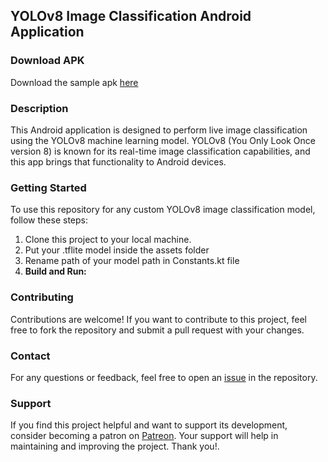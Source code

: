## YOLOv8 Image Classification Android Application

### Download APK
Download the sample apk [here](https://github.com/surendramaran/YOLO/blob/main/YOLOv8-Image-Classification-Android-Tflite/app/release/app-release.apk)

### Description
This Android application is designed to perform live image classification using the YOLOv8 machine learning model. YOLOv8 (You Only Look Once version 8) is known for its real-time image classification capabilities, and this app brings that functionality to Android devices.

### Getting Started
To use this repository for any custom YOLOv8 image classification model, follow these steps:
1. Clone this project to your local machine.
2. Put your .tflite model inside the assets folder
3. Rename path of your model path in Constants.kt file
4. **Build and Run:**

### Contributing
Contributions are welcome! If you want to contribute to this project, feel free to fork the repository and submit a pull request with your changes.

### Contact
For any questions or feedback, feel free to open an [issue](https://github.com/surendramaran/Machine-Learning-in-Mobile/issues/new) in the repository.

### Support
If you find this project helpful and want to support its development, consider becoming a patron on [Patreon](https://www.patreon.com/SurendraMaran). Your support will help in maintaining and improving the project. Thank you!.

